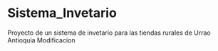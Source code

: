 # Sistema_Invetario
Proyecto de un sistema de invetario para las tiendas rurales de Urrao Antioquia
Modificacion